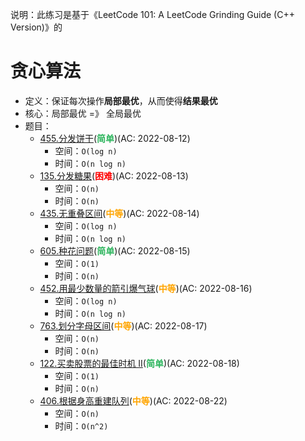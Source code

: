 说明：此练习是基于《LeetCode 101: A LeetCode Grinding Guide (C++ Version)》的

# 贪心算法

- 定义：保证每次操作**局部最优**，从而使得**结果最优**
- 核心：局部最优 =》 全局最优
- 题目：
  - [455.分发饼干](src/main/java/leetcode/sub0455/README.md)(<b style="color: #2db55d">简单</b>)(AC: 2022-08-12)
    - 空间：`O(log n)`
    - 时间：`O(n log n)`
  - [135.分发糖果](src/main/java/leetcode/sub0135/README.md)(<b style="color: red">困难</b>)(AC: 2022-08-13)
    - 空间：`O(n)`
    - 时间：`O(n)`
  - [435.无重叠区间](src/main/java/leetcode/sub0435/README.md)(<b style="color: orange">中等</b>)(AC: 2022-08-14)
    - 空间：`O(log n)`
    - 时间：`O(n log n)`
  - [605.种花问题](src/main/java/leetcode/sub0605/README.md)(<b style="color: #2db55d">简单</b>)(AC: 2022-08-15)
    - 空间：`O(1)`
    - 时间：`O(n)`
  - [452.用最少数量的箭引爆气球](src/main/java/leetcode/sub0452/README.md)(<b style="color: orange">中等</b>)(AC: 2022-08-16)
    - 空间：`O(log n)`
    - 时间：`O(n log n)`
  - [763.划分字母区间](src/main/java/leetcode/sub0763/README.md)(<b style="color: orange">中等</b>)(AC: 2022-08-17)
    - 空间：`O(n)`
    - 时间：`O(n)`
  - [122.买卖股票的最佳时机 II](src/main/java/leetcode/sub0122/README.md)(<b style="color: #2db55d">简单</b>)(AC: 2022-08-18)
    - 空间：`O(1)`
    - 时间：`O(n)`
  - [406.根据身高重建队列](src/main/java/leetcode/sub0406/README.md)(<b style="color: orange">中等</b>)(AC: 2022-08-22)
    - 空间：`O(n)`
    - 时间：`O(n^2)`
